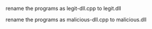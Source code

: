 rename the programs as legit-dll.cpp to legit.dll

rename the programs as malicious-dll.cpp to malicious.dll

